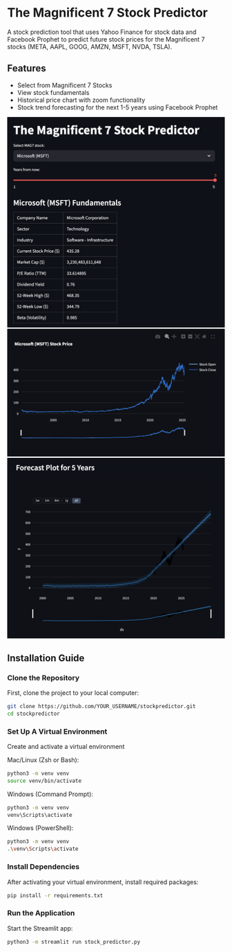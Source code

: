 # The Magnificent 7 Stock Predictor

A stock prediction tool that uses Yahoo Finance for stock data and Facebook Prophet to predict future stock prices for the Magnificent 7 stocks (META, AAPL, GOOG, AMZN, MSFT, NVDA, TSLA).

## Features
- Select from Magnificent 7 Stocks
- View stock fundamentals
- Historical price chart with zoom functionality 
- Stock trend forecasting for the next 1-5 years using Facebook Prophet

![Example 1](example1.png)
![Example 2](example2.png)
![Example 3](example3.png)

## Installation Guide

### Clone the Repository
First, clone the project to your local computer:
```sh
git clone https://github.com/YOUR_USERNAME/stockpredictor.git
cd stockpredictor
```

### Set Up A Virtual Environment
Create and activate a virtual environment

Mac/Linux (Zsh or Bash):
```sh
python3 -m venv venv
source venv/bin/activate
```
Windows (Command Prompt):
```sh
python3 -m venv venv
venv\Scripts\activate
```
Windows (PowerShell):
```sh
python3 -m venv venv
.\venv\Scripts\activate
```

### Install Dependencies
After activating your virtual environment, install required packages:
```sh
pip install -r requirements.txt
```

### Run the Application
Start the Streamlit app:
```sh
python3 -m streamlit run stock_predictor.py
```